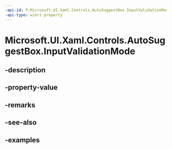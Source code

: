 ```yaml
---
-api-id: P:Microsoft.UI.Xaml.Controls.AutoSuggestBox.InputValidationMode
-api-type: winrt property
---
```


# Microsoft.UI.Xaml.Controls.AutoSuggestBox.InputValidationMode

<!--
public Microsoft.UI.Xaml.Controls.InputValidationMode InputValidationMode { get; set; }
-->


## -description

## -property-value

## -remarks

## -see-also

## -examples


